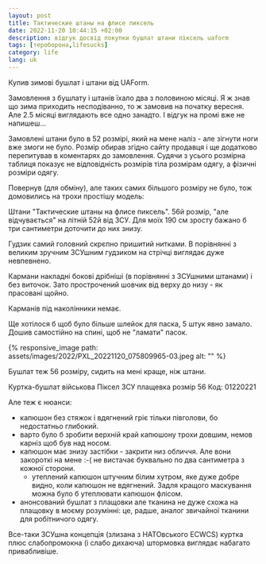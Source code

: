 ```yaml
---
layout: post
title: Тактические штаны на флисе пиксель
date: 2022-11-20 10:44:15 +02:00
description: відгук досвід покупки бушлат штани піксель uaform
tags: [тероборона,lifesucks]
category: life
lang: uk
---
```


Купив зимові бушлат і штани від UAForm.

Замовлення з бушлату і штанів їхало два з половиною місяці.
Я ж знав що зима приходить несподіванно, то ж замовив на початку вересня.
Але 2.5 місяці виглядають все одно занадто.
І відгук на промі вже не напишеш...

Замовлені штани було в 52 розмірі, який на мене наліз - але зігнути ноги вже змоги не було. 
Розмір обирав згідно сайту продавця і ще додатково перепитував в коментарях до замовлення.
Судячи з усього розмірна таблиця показує не відповідність розмірів тіла розмірам одягу, а фізичні розміри одягу.

Повернув (для обміну), але таких самих більшого розміру не було, тож домовились на трохи простішу модель:

Штани "Тактические штаны на флисе пиксель". 56й розмір, "але відчувається" на літній 52й від ЗСУ. Для моїх 190 см зросту бажано б три сантиметри доточити до них знизу. 

Гудзик самий головний скрєпно пришитий нитками.
В порівнянні з великим зручним ЗСУшним гудзиком на стрічці виглядає дуже невпевнено.

Кармани накладні бокові дрібніші (в порівнянні з ЗСУшними штанами) і без виточок.
Зато прострочений шовчик від верху до низу - як прасовані щойно.

Карманів під наколінники немає.

Ще хотілося б щоб було більше шлейок для паска, 5 штук явно замало. Дошив самостійно на спині, щоб не "ламати" пасок.

{% responsive_image path: assets/images/2022/PXL_20221120_075809965-03.jpeg alt: "" %}

Бушлат теж 56 розміру, сидить на мені краще, ніж штани.

Куртка-бушлат військова Піксел ЗСУ плащевка розмір 56
Код: 01220221

Але теж є нюанси:

- капюшон без стяжок і вдягнений гріє тільки півголови, бо недостатньо глибокий.
- варто було б зробити верхній край капюшону трохи довшим, немов карніз щоб був над носом.
- капюшон має знизу застібки - закрити низ обличчя.
  Але вони закороткі на мене :-( не вистачає буквально по два сантиметра з кожної сторони.
  - утеплений капюшон штучним білим хутром, яке дуже добре видно, коли капюшон не вдягнений.
  Задля кращого маскування можна було б утеплювати капюшон флісом.
- анонсований бушлат з плащовки але тканина не дуже схожа на плащовку в моєму розумінні:
  це, радше, аналог звичайної тканини для робітничого одягу.
  
Все-таки ЗСУшна концепція (злизана з НАТОвського ECWCS) куртка плюс слабопромокна (і слабо дихаюча) штормовка виглядає набагато привабливіше.